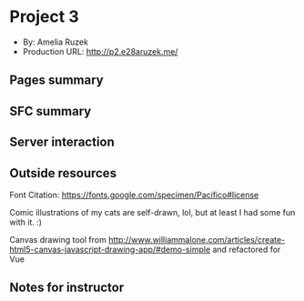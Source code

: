 # Project 3

- By: Amelia Ruzek
- Production URL: <http://p2.e28aruzek.me/>

## Pages summary

## SFC summary

## Server interaction

## Outside resources

Font Citation: https://fonts.google.com/specimen/Pacifico#license

Comic illustrations of my cats are self-drawn, lol, but at least I had some fun with it. :)

Canvas drawing tool from http://www.williammalone.com/articles/create-html5-canvas-javascript-drawing-app/#demo-simple and refactored for Vue

## Notes for instructor
